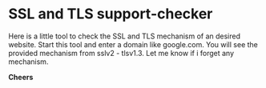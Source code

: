 # SSL and TLS support-checker

Here is a little tool to check the SSL and TLS mechanism of an desired website.
Start this tool and enter a domain like google.com.
You will see the provided mechanism from sslv2 - tlsv1.3.
Let me know if i forget any mechanism.

**Cheers**
